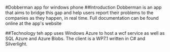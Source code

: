 #Dobberman app for windows phone</h1>
##Introduction</h2>
Dobberman is an app that  aims to bridge this gap and help users report their problems to the companies as they happen, in real time.
Full documentation can be found online at the app's website 

##Technology</h2>
teh app uses Windows Azure to host a wcf service as well as SQL Azure and Azure Blobs. The client is a WP7.1 written in C# and Silverlight.

